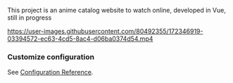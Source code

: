 This project is an anime catalog website to watch online, developed in Vue, still in progress



https://user-images.githubusercontent.com/80492355/172346919-03394572-ec63-4cd5-8ac4-d06ba0374d54.mp4



### Customize configuration
See [Configuration Reference](https://cli.vuejs.org/config/).
